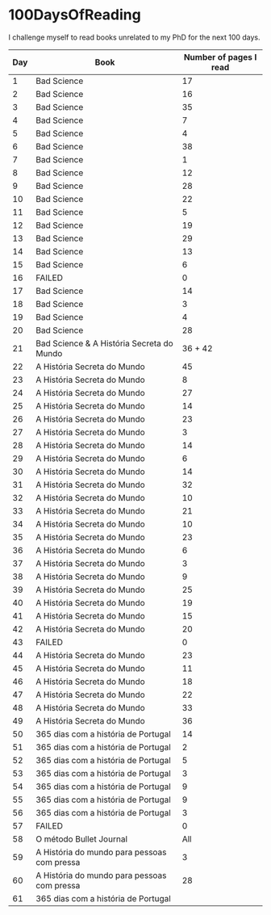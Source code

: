 # 100DaysOfReading

I challenge myself to read books unrelated to my PhD for the next 100 days. 

| Day | Book | Number of pages I read | 
|---|-------------|----|
| 1 | Bad Science | 17 |
| 2 | Bad Science | 16 |
| 3 | Bad Science | 35 |
| 4 | Bad Science | 7  |
| 5 | Bad Science | 4  |
| 6 | Bad Science | 38 |
| 7 | Bad Science | 1  |
| 8 | Bad Science | 12 |
| 9 | Bad Science | 28 |
|10 | Bad Science | 22 |
|11 | Bad Science | 5  |
|12 | Bad Science | 19 |
|13 | Bad Science | 29 |
|14 | Bad Science | 13 |
|15 | Bad Science | 6  |
|16 | FAILED      | 0  |
|17 | Bad Science | 14 |
|18 | Bad Science | 3  |
|19 | Bad Science | 4  |
|20 | Bad Science | 28 |
|21 | Bad Science & A História Secreta do Mundo | 36 + 42 |
|22 | A História Secreta do Mundo | 45 |
|23 | A História Secreta do Mundo | 8  |
|24 | A História Secreta do Mundo | 27 |
|25 | A História Secreta do Mundo | 14 |
|26 | A História Secreta do Mundo | 23 |
|27 | A História Secreta do Mundo | 3  |
|28 | A História Secreta do Mundo | 14 |
|29 | A História Secreta do Mundo | 6  |
|30 | A História Secreta do Mundo | 14 |
|31 | A História Secreta do Mundo | 32 |
|32 | A História Secreta do Mundo | 10 |
|33 | A História Secreta do Mundo | 21 |
|34 | A História Secreta do Mundo | 10 |
|35 | A História Secreta do Mundo | 23 |
|36 | A História Secreta do Mundo | 6  |
|37 | A História Secreta do Mundo | 3  |
|38 | A História Secreta do Mundo | 9  |
|39 | A História Secreta do Mundo | 25 |
|40 | A História Secreta do Mundo | 19 |
|41 | A História Secreta do Mundo | 15 |
|42 | A História Secreta do Mundo | 20 |
|43 | FAILED      | 0  |
|44 | A História Secreta do Mundo | 23 |
|45 | A História Secreta do Mundo | 11 |
|46 | A História Secreta do Mundo | 18 |
|47 | A História Secreta do Mundo | 22 |
|48 | A História Secreta do Mundo | 33 |
|49 | A História Secreta do Mundo | 36 |
|50 | 365 dias com a história de Portugal | 14 |
|51 | 365 dias com a história de Portugal | 2 |
|52 | 365 dias com a história de Portugal | 5 |
|53 | 365 dias com a história de Portugal | 3 |
|54 | 365 dias com a história de Portugal | 9 |
|55 | 365 dias com a história de Portugal | 9 |
|56 | 365 dias com a história de Portugal | 3 |
|57 | FAILED | 0 |
|58 | O método Bullet Journal | All |
|59 | A História do mundo para pessoas com pressa | 3 |
|60 | A História do mundo para pessoas com pressa | 28 |
|61 | 365 dias com a história de Portugal | |














